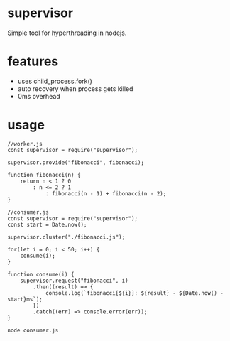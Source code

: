 # supervisor
Simple tool for hyperthreading in nodejs. 

# features
* uses child_process.fork()
* auto recovery when process gets killed
* 0ms overhead

# usage

```
//worker.js
const supervisor = require("supervisor");

supervisor.provide("fibonacci", fibonacci);

function fibonacci(n) {
    return n < 1 ? 0
        : n <= 2 ? 1
            : fibonacci(n - 1) + fibonacci(n - 2);
}
```

```
//consumer.js
const supervisor = require("supervisor");
const start = Date.now();

supervisor.cluster("./fibonacci.js");

for(let i = 0; i < 50; i++) {
    consume(i);
}

function consume(i) {
    supervisor.request("fibonacci", i)
        .then((result) => {
            console.log(`fibonacci[${i}]: ${result} - ${Date.now() - start}ms`);
        })
        .catch((err) => console.error(err));
}
```

`node consumer.js`
